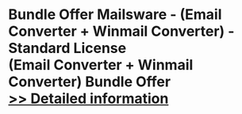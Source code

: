 # Bundle Offer Mailsware - (Email Converter + Winmail Converter) - Standard License<br />(Email Converter + Winmail Converter) Bundle Offer<br />[>> Detailed information](https://secure.shareit.com/shareit/product.html?productid=300998532&affiliateid=200057808)